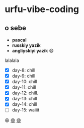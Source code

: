 # urfu-vibe-coding

## o sebe
- **pascal**
- **russkiy yazik**
- **angliyskiyi yazik**
:smile:

lalalala
- [x] day-8: chill
- [x] day-9: chill
- [x] day-10: chill
- [x] day-11: chill
- [x] day-12: chill. 
- [x] day-13: chill
- [x] day-14: chill
- [ ] day-15: waiiit  

:laughing:
[:smile:](https://share.google/TG28OQinTuMw9zXmA)
[:smile:](https://ibb.co/4wvVqF6s)
